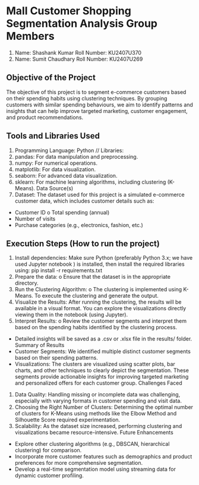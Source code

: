 # Mall Customer Shopping Segmentation Analysis Group Members 

1. Name: Shashank Kumar Roll Number: KU2407U370 
2. Name: Sumit Chaudhary Roll Number: KU2407U269

## Objective of the Project
The objective of this project is to segment e-commerce customers based on their spending habits using clustering techniques. By grouping customers with similar spending behaviours, we aim to identify patterns and insights that can help improve targeted marketing, customer engagement, and product recommendations.
## Tools and Libraries Used 
1. Programming Language: Python
// Libraries:
3. pandas: For data manipulation and preprocessing.
4. numpy: For numerical operations.
5. matplotlib: For data visualization. 
6. seaborn: For advanced data visualization.
7. sklearn: For machine learning algorithms, including clustering (K-Means). Data Source(s)
8. Dataset: The dataset used for this project is a simulated e-commerce customer data, which includes customer details such as:
  - Customer ID o Total spending (annual)
  - Number of visits 
  - Purchase categories (e.g., electronics, fashion, etc.) 
## Execution Steps (How to run the project) 			
1. Install dependencies: Make sure Python (preferably Python 3.x; we have used Jupyter notebook ) is installed, then install the required libraries using: pip install -r requirements.txt
2. Prepare the data: o Ensure that the dataset is in the appropriate directory.
3. Run the Clustering Algorithm: o The clustering is implemented using K-Means. To execute the clustering and generate the output. 
4. Visualize the Results: After running the clustering, the results will be available in a visual format. You can explore the visualizations directly viewing them in the notebook (using Jupyter).
5. Interpret Results: o Review the customer segments and interpret them based on the spending habits identified by the clustering process. 
- Detailed insights will be saved as a .csv or .xlsx file in the results/ folder. Summary of Results 
- Customer Segments: We identified multiple distinct customer segments based on their spending patterns. 
- Visualizations: The clusters are visualized using scatter plots, bar charts, and other techniques to clearly depict the segmentation. These segments provide actionable insights for improving targeted marketing and personalized offers for each customer group. Challenges Faced 
1. Data Quality: Handling missing or incomplete data was challenging, especially with varying formats in customer spending and visit data. 
2. Choosing the Right Number of Clusters: Determining the optimal number of clusters for K-Means using methods like the Elbow Method and Silhouette Score required experimentation. 
3. Scalability: As the dataset size increased, performing clustering and visualizations became resource-intensive. Future Enhancements 
- Explore other clustering algorithms (e.g., DBSCAN, hierarchical clustering) for comparison.
- Incorporate more customer features such as demographics and product preferences for more comprehensive segmentation. 
- Develop a real-time segmentation model using streaming data for dynamic customer profiling.
